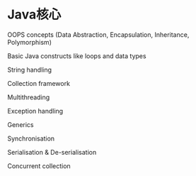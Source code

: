 
# Java核心

OOPS concepts (Data Abstraction, Encapsulation, Inheritance, Polymorphism)

Basic Java constructs like loops and data types

String handling

Collection framework

Multithreading

Exception handling

Generics

Synchronisation

Serialisation & De-serialisation

Concurrent collection

